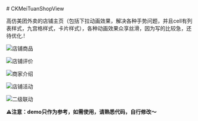 \# CKMeiTuanShopView

高仿美团外卖的店铺主页（包括下拉动画效果，解决各种手势问题，并且cell有列表样式，九宫格样式，卡片样式），各种动画效果众享丝滑，因为写的比较急，还待优化.!



![店铺商品](/image/1.png)

![店铺评价](/image/2.png)

![商家介绍](/image/3.png)

![店铺活动](/image/4.png)

![二级联动](/image/5.png)

**⚠️注意：demo只作为参考，如需使用，请熟悉代码，自行修改～**

